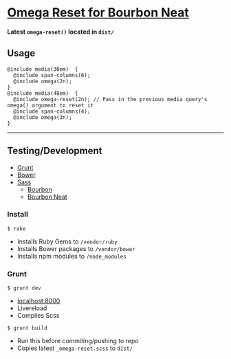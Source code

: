 # [Omega Reset for Bourbon Neat](http://www.joshfry.me/blog/2013/05/13/omega-reset-for-bourbon-neat/)

**Latest `omega-reset()` located in `dist/`**

## Usage

    @include media(30em)  {
      @include span-columns(6);
      @include omega(2n);
    }
    @include media(48em)  {
      @include omega-reset(2n); // Pass in the previous media query's omega() argument to reset it
      @include span-columns(4);
      @include omega(3n);
    }

---

## Testing/Development

- [Grunt](http://gruntjs.com/)
- [Bower](http://bower.io/)
- [Sass](http://sass-lang.com/)
  - [Bourbon](http://bourbon.io/)
  - [Bourbon Neat](http://neat.bourbon.io/)

### Install

`$ rake`

- Installs Ruby Gems to `/vendor/ruby`
- Installs Bower packages to `/vendor/bower`
- Installs npm modules to `/node_modules`

### Grunt

`$ grunt dev`

- [localhost:8000](http://localhost:8000)
- Livereload
- Compiles Scss

`$ grunt build`

- Run this before commiting/pushing to repo
- Copies latest `_omega-reset.scss` to `dist/`

